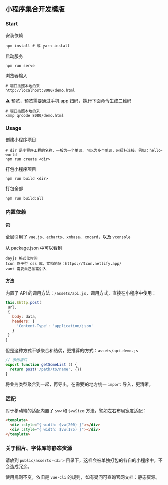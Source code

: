 ## 小程序集合开发模版

### Start

安装依赖

```
npm install # 或 yarn install
```

启动服务

```
npm run serve
```

浏览器输入

```
# 端口按照本地的来
http://localhost:8080/demo.html
```

⚠️ 预览，预览需要通过手机 app 扫码，执行下面命令生成二维码

```
# 端口按照本地的来
xmmp qrcode 8080/demo.html
```

### Usage

创建小程序项目

```
# dir 是小程序工程的名称，一般为一个单词，可以为多个单词，用短杆连接。例如：hello-world
npm run create <dir>
```

打包小程序项目

```
npm run build <dir>
```

打包全部

```
npm run build:all
```

### 内置依赖

#### 包

全局引用了 `vue.js`、`echarts`、`xmbase`、`xmcard`，以及 `vconsole`

从 package.json 中可以看到

```
dayjs 格式化时间
tcon 原子型 css 库，文档地址：https://tcon.netlify.app/
vant 需要自己按需引入
```

#### 方法

内置了 API 的调用方法：`/assets/api.js`，调用方式，直接在小程序中使用：

```js
this.$http.post(
 url,
 {
   body: data,
   headers: {
     'Content-Type': 'application/json'
   }
 }
)
```

但是这种方式不够聚合和结偶，更推荐的方式：`assets/api-demo.js`

```js
// 示例接口
export function getSomeList () {
  return post('/path/to/name', {})
}
```

将业务类型聚合到一起，再导出，在需要的地方统一 `import` 导入，更清晰。

### 适配

对于移动端的适配内置了 `$vw` 和 `$vwSize` 方法，譬如左右布局宽度适配：

```html
<template>
  <div :style="{ width: $vw(200) }"></div>
  <div :style="{ width: $vw(175) }"></div>
</template>
```

### 关于图片、字体库等静态资源

请放到 `public/asserts-<dir>` 目录下，这样会被单独打包的各自的小程序中，不会造成冗余。

使用规则不变，依旧是 `vue-cli` 的规则，如有疑问可查询官网文档：静态资源。
